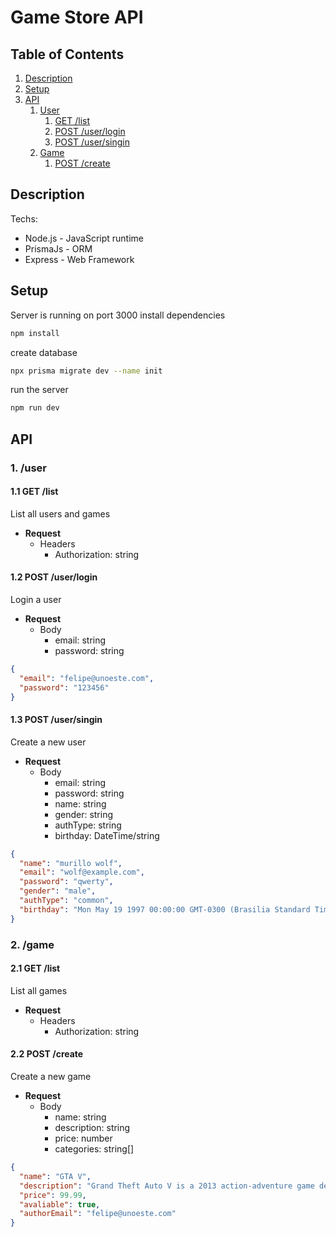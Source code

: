 # Game Store API

## Table of Contents

1. [Description](#description)
2. [Setup](#setup)
3. [API](#api)
   1. [User](#1-user)
      1. [GET /list](#11-get-list)
      2. [POST /user/login](#12-post-userlogin)
      3. [POST /user/singin](#13-post-usersingin)
   2. [Game](#2-game)
      1. [POST /create](#21-post-create)

## Description

Techs:

- Node.js - JavaScript runtime
- PrismaJs - ORM
- Express - Web Framework

## Setup

Server is running on port 3000
install dependencies

```bash
npm install
```

create database

```bash
npx prisma migrate dev --name init
```

run the server

```bash
npm run dev
```

## API

### 1. /user

#### 1.1 GET /list

List all users and games

- **Request**
  - Headers
    - Authorization: string

#### 1.2 POST /user/login

Login a user

- **Request**
  - Body
    - email: string
    - password: string

```json
{
  "email": "felipe@unoeste.com",
  "password": "123456"
}
```

#### 1.3 POST /user/singin

Create a new user

- **Request**
  - Body
    - email: string
    - password: string
    - name: string
    - gender: string
    - authType: string
    - birthday: DateTime/string

```json
{
  "name": "murillo wolf",
  "email": "wolf@example.com",
  "password": "qwerty",
  "gender": "male",
  "authType": "common",
  "birthday": "Mon May 19 1997 00:00:00 GMT-0300 (Brasilia Standard Time)"
}
```

### 2. /game

#### 2.1 GET /list

List all games

- **Request**
  - Headers
    - Authorization: string

#### 2.2 POST /create

Create a new game

- **Request**
  - Body
    - name: string
    - description: string
    - price: number
    - categories: string[]

```json
{
  "name": "GTA V",
  "description": "Grand Theft Auto V is a 2013 action-adventure game developed by Rockstar North and published by Rockstar Games. It is the first main entry in the Grand Theft Auto series since 2008's Grand Theft Auto IV.",
  "price": 99.99,
  "avaliable": true,
  "authorEmail": "felipe@unoeste.com"
}
```
